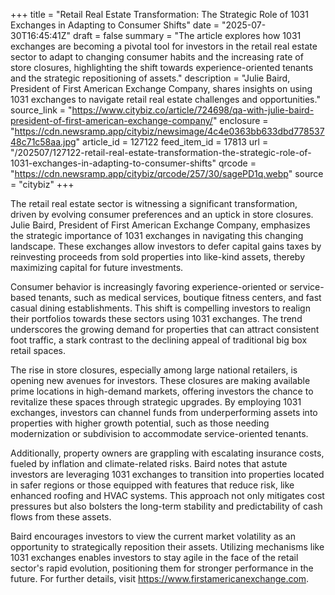 +++
title = "Retail Real Estate Transformation: The Strategic Role of 1031 Exchanges in Adapting to Consumer Shifts"
date = "2025-07-30T16:45:41Z"
draft = false
summary = "The article explores how 1031 exchanges are becoming a pivotal tool for investors in the retail real estate sector to adapt to changing consumer habits and the increasing rate of store closures, highlighting the shift towards experience-oriented tenants and the strategic repositioning of assets."
description = "Julie Baird, President of First American Exchange Company, shares insights on using 1031 exchanges to navigate retail real estate challenges and opportunities."
source_link = "https://www.citybiz.co/article/724698/qa-with-julie-baird-president-of-first-american-exchange-company/"
enclosure = "https://cdn.newsramp.app/citybiz/newsimage/4c4e0363bb633dbd77853748c71c58aa.jpg"
article_id = 127122
feed_item_id = 17813
url = "/202507/127122-retail-real-estate-transformation-the-strategic-role-of-1031-exchanges-in-adapting-to-consumer-shifts"
qrcode = "https://cdn.newsramp.app/citybiz/qrcode/257/30/sagePD1q.webp"
source = "citybiz"
+++

<p>The retail real estate sector is witnessing a significant transformation, driven by evolving consumer preferences and an uptick in store closures. Julie Baird, President of First American Exchange Company, emphasizes the strategic importance of 1031 exchanges in navigating this changing landscape. These exchanges allow investors to defer capital gains taxes by reinvesting proceeds from sold properties into like-kind assets, thereby maximizing capital for future investments.</p><p>Consumer behavior is increasingly favoring experience-oriented or service-based tenants, such as medical services, boutique fitness centers, and fast casual dining establishments. This shift is compelling investors to realign their portfolios towards these sectors using 1031 exchanges. The trend underscores the growing demand for properties that can attract consistent foot traffic, a stark contrast to the declining appeal of traditional big box retail spaces.</p><p>The rise in store closures, especially among large national retailers, is opening new avenues for investors. These closures are making available prime locations in high-demand markets, offering investors the chance to revitalize these spaces through strategic upgrades. By employing 1031 exchanges, investors can channel funds from underperforming assets into properties with higher growth potential, such as those needing modernization or subdivision to accommodate service-oriented tenants.</p><p>Additionally, property owners are grappling with escalating insurance costs, fueled by inflation and climate-related risks. Baird notes that astute investors are leveraging 1031 exchanges to transition into properties located in safer regions or those equipped with features that reduce risk, like enhanced roofing and HVAC systems. This approach not only mitigates cost pressures but also bolsters the long-term stability and predictability of cash flows from these assets.</p><p>Baird encourages investors to view the current market volatility as an opportunity to strategically reposition their assets. Utilizing mechanisms like 1031 exchanges enables investors to stay agile in the face of the retail sector's rapid evolution, positioning them for stronger performance in the future. For further details, visit <a href='https://www.firstamericanexchange.com' rel='nofollow' target='_blank'>https://www.firstamericanexchange.com</a>.</p>